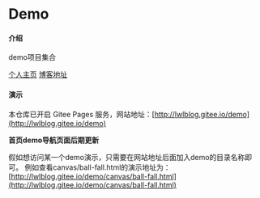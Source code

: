 # Demo

#### 介绍
demo项目集合

[个人主页](https://lwlblog.top) [博客地址](https://www.cnblogs.com/lwlblog)

#### 演示
本仓库已开启 Gitee Pages 服务，网站地址：[http://lwlblog.gitee.io/demo](http://lwlblog.gitee.io/demo)

**首页demo导航页面后期更新**

假如想访问某一个demo演示，只需要在网站地址后面加入demo的目录名称即可。
例如查看canvas/ball-fall.html的演示地址为：
[http://lwlblog.gitee.io/demo/canvas/ball-fall.html](http://lwlblog.gitee.io/demo/canvas/ball-fall.html)